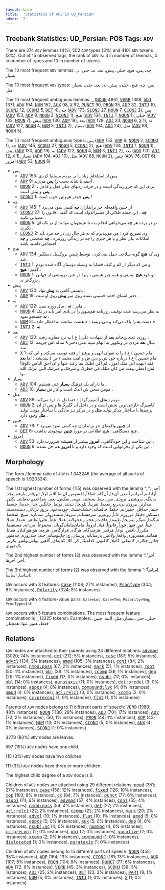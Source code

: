 ```yaml
---
layout: base
title:  'Statistics of ADV in UD_Persian'
udver: '2'
---
```


## Treebank Statistics: UD_Persian: POS Tags: `ADV`

There are 374 `ADV` lemmas (4%), 502 `ADV` types (3%) and 4101 `ADV` tokens (3%).
Out of 15 observed tags, the rank of `ADV` is: 3 in number of lemmas, 4 in number of types and 10 in number of tokens.

The 10 most frequent `ADV` lemmas: _، چه، پس، هیچ، خیلی، پیش، بعد، نه، حتی، بسیار

The 10 most frequent `ADV` types:  پس، چه، هیچ، خیلی، پیش، نه، بعد، حتی، بسیار، مثل

The 10 most frequent ambiguous lemmas: _ (<tt><a href="fa-pos-NOUN.html">NOUN</a></tt> 4861, <tt><a href="fa-pos-VERB.html">VERB</a></tt> 1388, <tt><a href="fa-pos-ADJ.html">ADJ</a></tt> 1371, <tt><a href="fa-pos-ADV.html">ADV</a></tt> 194, <tt><a href="fa-pos-NUM.html">NUM</a></tt> 152, <tt><a href="fa-pos-AUX.html">AUX</a></tt> 98, <tt><a href="fa-pos-X.html">X</a></tt> 92, <tt><a href="fa-pos-PUNCT.html">PUNCT</a></tt> 90, <tt><a href="fa-pos-PRON.html">PRON</a></tt> 35, <tt><a href="fa-pos-ADP.html">ADP</a></tt> 32, <tt><a href="fa-pos-INTJ.html">INTJ</a></tt> 19, <tt><a href="fa-pos-SCONJ.html">SCONJ</a></tt> 12, <tt><a href="fa-pos-CCONJ.html">CCONJ</a></tt> 5, <tt><a href="fa-pos-DET.html">DET</a></tt> 4), چه (<tt><a href="fa-pos-ADV.html">ADV</a></tt> 173, <tt><a href="fa-pos-SCONJ.html">SCONJ</a></tt> 27, <tt><a href="fa-pos-NOUN.html">NOUN</a></tt> 7, <tt><a href="fa-pos-CCONJ.html">CCONJ</a></tt> 2), پس (<tt><a href="fa-pos-ADV.html">ADV</a></tt> 153, <tt><a href="fa-pos-ADP.html">ADP</a></tt> 9, <tt><a href="fa-pos-NOUN.html">NOUN</a></tt> 2, <tt><a href="fa-pos-SCONJ.html">SCONJ</a></tt> 1), هیچ (<tt><a href="fa-pos-ADV.html">ADV</a></tt> 134, <tt><a href="fa-pos-INTJ.html">INTJ</a></tt> 1, <tt><a href="fa-pos-NOUN.html">NOUN</a></tt> 1), خیلی (<tt><a href="fa-pos-ADV.html">ADV</a></tt> 133, <tt><a href="fa-pos-NOUN.html">NOUN</a></tt> 7), پیش (<tt><a href="fa-pos-ADV.html">ADV</a></tt> 130, <tt><a href="fa-pos-ADP.html">ADP</a></tt> 19), بعد (<tt><a href="fa-pos-ADV.html">ADV</a></tt> 128, <tt><a href="fa-pos-ADJ.html">ADJ</a></tt> 23, <tt><a href="fa-pos-NOUN.html">NOUN</a></tt> 6, <tt><a href="fa-pos-X.html">X</a></tt> 1), نه (<tt><a href="fa-pos-ADV.html">ADV</a></tt> 122, <tt><a href="fa-pos-NOUN.html">NOUN</a></tt> 4, <tt><a href="fa-pos-NUM.html">NUM</a></tt> 3, <tt><a href="fa-pos-INTJ.html">INTJ</a></tt> 2), بسیار (<tt><a href="fa-pos-ADV.html">ADV</a></tt> 104, <tt><a href="fa-pos-ADJ.html">ADJ</a></tt> 24), مثل (<tt><a href="fa-pos-ADV.html">ADV</a></tt> 88, <tt><a href="fa-pos-NOUN.html">NOUN</a></tt> 5)

The 10 most frequent ambiguous types:  پس (<tt><a href="fa-pos-ADV.html">ADV</a></tt> 153, <tt><a href="fa-pos-ADP.html">ADP</a></tt> 9, <tt><a href="fa-pos-NOUN.html">NOUN</a></tt> 2, <tt><a href="fa-pos-SCONJ.html">SCONJ</a></tt> 1), چه (<tt><a href="fa-pos-ADV.html">ADV</a></tt> 145, <tt><a href="fa-pos-SCONJ.html">SCONJ</a></tt> 27, <tt><a href="fa-pos-NOUN.html">NOUN</a></tt> 5, <tt><a href="fa-pos-CCONJ.html">CCONJ</a></tt> 2), هیچ (<tt><a href="fa-pos-ADV.html">ADV</a></tt> 134, <tt><a href="fa-pos-INTJ.html">INTJ</a></tt> 1, <tt><a href="fa-pos-NOUN.html">NOUN</a></tt> 1), پیش (<tt><a href="fa-pos-ADV.html">ADV</a></tt> 130, <tt><a href="fa-pos-ADP.html">ADP</a></tt> 19), نه (<tt><a href="fa-pos-ADV.html">ADV</a></tt> 122, <tt><a href="fa-pos-NOUN.html">NOUN</a></tt> 4, <tt><a href="fa-pos-NUM.html">NUM</a></tt> 3, <tt><a href="fa-pos-INTJ.html">INTJ</a></tt> 2), بعد (<tt><a href="fa-pos-ADV.html">ADV</a></tt> 120, <tt><a href="fa-pos-ADJ.html">ADJ</a></tt> 12, <tt><a href="fa-pos-X.html">X</a></tt> 1), بسیار (<tt><a href="fa-pos-ADV.html">ADV</a></tt> 104, <tt><a href="fa-pos-ADJ.html">ADJ</a></tt> 10), مثل (<tt><a href="fa-pos-ADV.html">ADV</a></tt> 88, <tt><a href="fa-pos-NOUN.html">NOUN</a></tt> 2), چنین (<tt><a href="fa-pos-ADV.html">ADV</a></tt> 76, <tt><a href="fa-pos-DET.html">DET</a></tt> 6), امروز (<tt><a href="fa-pos-ADV.html">ADV</a></tt> 53, <tt><a href="fa-pos-NOUN.html">NOUN</a></tt> 6)


* پس
  * <tt><a href="fa-pos-ADV.html">ADV</a></tt> 153: <b>پس</b> از استلحاق زیاد را بر مردم مسلط کردی .
  * <tt><a href="fa-pos-ADP.html">ADP</a></tt> 9: احمد با شانه دست را <b>پس</b> می‌زند .
  * <tt><a href="fa-pos-NOUN.html">NOUN</a></tt> 2: برای این که جزو زندگی است و در حرف زدنهای شان فعل و فاعل ، <b>پس</b> و پیش است .
  * <tt><a href="fa-pos-SCONJ.html">SCONJ</a></tt> 1: <b>پس</b> چقدر هروئین خوب است !
* چه
  * <tt><a href="fa-pos-ADV.html">ADV</a></tt> 145: از چنین واقعه‌ای جز براندازان <b>چه</b> کسی سود می‌برد ؟
  * <tt><a href="fa-pos-SCONJ.html">SCONJ</a></tt> 27: <b>چه</b> ، این جمله طلائی از مشیرالدوله است که گفته : قانون را عصبانی نکنید .
  * <tt><a href="fa-pos-NOUN.html">NOUN</a></tt> 5: تو در پرده هر <b>چه</b> می‌خواهی انجام بده تا عیبجویان نتوانند از تو نکته‌ای بگیرند .
  * <tt><a href="fa-pos-CCONJ.html">CCONJ</a></tt> 2: وی تصریح کرد : من می‌پذیرم که به هر حال زن در حد مرد باید امکانات بیان نظر و یا هر چیزی را چه در زندگی روزمره ، <b>چه</b> شخصی و <b>چه</b> اجتماعی داشته باشد .
* هیچ
  * <tt><a href="fa-pos-ADV.html">ADV</a></tt> 134: وی که <b>هیچ</b> گونه سلاحی حمل نمی‌کرد ، توسط پلیس بروکسل دستگیر شد .
  * <tt><a href="fa-pos-INTJ.html">INTJ</a></tt> 1: و من که دیگر از کم و کیف قضایا به وسیله دوستان آگاه شده بودم گفتم : <b>هیچ</b> .
  * <tt><a href="fa-pos-NOUN.html">NOUN</a></tt> 1: تو خود <b>هیچ</b> نیستی و همه چیز هستی ، زیرا در عین درویشی از جهانی بزرگ‌تر ی .
* پیش
  * <tt><a href="fa-pos-ADV.html">ADV</a></tt> 130: بایستی گامی به <b>پیش</b> نهاد .
  * <tt><a href="fa-pos-ADP.html">ADP</a></tt> 19: دفتر انشای احمد حسینی بسته روی میز <b>پیش</b> روی او ست .
* نه
  * <tt><a href="fa-pos-ADV.html">ADV</a></tt> 122: مادر : <b>نه</b> ، مال روزه‌ ست .
  * <tt><a href="fa-pos-NOUN.html">NOUN</a></tt> 4: به نظر می‌رسد علت توقیف روزنامه هم‌میهن را در بادی امر باید در یک <b>نه</b> جستجو نمود .
  * <tt><a href="fa-pos-NUM.html">NUM</a></tt> 3: دست <b>نه</b> را پاک می‌کند و می‌نویسد : « هشت ساعت به افطار مانده » .
  * <tt><a href="fa-pos-INTJ.html">INTJ</a></tt> 2: <b>نه</b> .
* بعد
  * <tt><a href="fa-pos-ADV.html">ADV</a></tt> 120: روزی عدی‌بن‌حاتم <b>بعد</b> از شهادت علی ) ع ( به نزد معاویه رفت .
  * <tt><a href="fa-pos-ADJ.html">ADJ</a></tt> 12: سال <b>بعد</b> مردی در ونکوور به اتهام تنبیه بدنی دختر ۹ ساله‌ اش جریمه شد .
  * <tt><a href="fa-pos-X.html">X</a></tt> 1: امام حسین ) ع ( را به تقوای الهی و پرهیز از فتنه توصیه می‌کند و این که امام حسین ) ع ( درباره خود ش و دین ش و امت محمد ) ص ( بیندیشد : اما <b>بعد</b> فقد انتهت الی منک امور ، لم اکن اظنک بما رغبه عنها و ان احق الناس بالوفاأ لمن اعطی بیعث من کان مثلک فی خطرک و شرفک و منزلتک التی انزلک الله بها .
* بسیار
  * <tt><a href="fa-pos-ADV.html">ADV</a></tt> 104: ما دارای یک فرهنگ <b>بسیار</b> غنی هستیم .
  * <tt><a href="fa-pos-ADJ.html">ADJ</a></tt> 10: مومن سخن ش اندک است و کار ش <b>بسیار</b> .
* مثل
  * <tt><a href="fa-pos-ADV.html">ADV</a></tt> 88: مریم [ <b>مثل</b> آدم‌بزرگها ] : حتما دل ت درد می‌کند .
  * <tt><a href="fa-pos-NOUN.html">NOUN</a></tt> 2: کاسبرگ خارجی‌ترین بخش است و در داخل آن گلبرگ‌ها و پس از آن پرچم‌ها یا ساختار مذکر تولید <b>مثل</b> و در مرکز نیز مادگی یا ساختار مونت تولید <b>مثل</b> وجود دارد .
* چنین
  * <tt><a href="fa-pos-ADV.html">ADV</a></tt> 76: از <b>چنین</b> واقعه‌ای جز براندازان چه کسی سود می‌برد ؟
  * <tt><a href="fa-pos-DET.html">DET</a></tt> 6: هیچ دستگاهی ، هیچ اطلاعی در مورد <b>چنین</b> موجودی نداشت .
* امروز
  * <tt><a href="fa-pos-ADV.html">ADV</a></tt> 53: این شناخت و این خودآگاهی ، <b>امروز</b> بیشتر از همیشه ضرورت دارد .
  * <tt><a href="fa-pos-NOUN.html">NOUN</a></tt> 6: این یکی از بحرانهایی است که وجود دارد و تا <b>امروز</b> هم حل نشده .

## Morphology

The form / lemma ratio of `ADV` is 1.342246 (the average of all parts of speech is 1.920334).

The 1st highest number of forms (115) was observed with the lemma “_”: آخه, آزادانه, آمرانه, آنقدر, آن‌جا, آن‌گاه, اتفاقاً, افسوس, ان‌شاأالله, اولا, این‌قدر, بازهم, بجد, بدینگه, بروشنی, بزودی, بس, بسا, بسختی, بسی, بعکس, بعید, به‌راحتی, به‌مانند, بکلی, بیدارتر, بیرون, بی‌دریغ, تعمدا, تقریبا, تلویحاً, تند‌تند, توئما, جایگیر, جداً, جدیدا, جسماً, حتما, حداقل, حقیرانه, حکماً, خالصانه, خشک‌خشک, خود‌به‌خود, دریغ, در‌ثانی, دسته‌دسته, دستکم, دقیقا, دو‌روزه, ذاتاً, روبه‌رو, سرمستانه, سریعاً, سمندروار, سه‌باره, سیخ, شخصا, شگفتا, شیک, صریحاً, طبیعتا, عاقبت, عجب, عجولانه, عقلا, علناً, علی‌الظاهر, عمدا, عملا, عیناً, غیر, فبها, فوراً, قانوناً, قبلا, لزوماً, مامان‌مامان‌گویان, مجموعاً, مردانه, مستقیما, مکرراً, ناقص, نوعاً, هرقدر, هرچند‌گاه, هرگاه, هر‌از‌گاهی, هر‌چه, هق‌هق‌کنان, همانا, همانند, همه‌روزه, واقعا, و‌لا‌غیر, پارسایانه, پرسان, چ, چاپلوسانه, چته, چند‌روزه, چه‌طور, چکار, چکاره‌, کاشکی, کاملا, کاکنون, کدامیک, کز, کلا, کنایه‌ای, گاهی, یواش‌یواش, یکریز, یک‌جوری.

The 2nd highest number of forms (2) was observed with the lemma “آخر”: آخر, آخرها.

The 3rd highest number of forms (2) was observed with the lemma “اساساً”: اساسا, اساساً.

`ADV` occurs with 3 features: <tt><a href="fa-feat-Case.html">Case</a></tt> (1108; 27% instances), <tt><a href="fa-feat-PronType.html">PronType</a></tt> (344; 8% instances), <tt><a href="fa-feat-Polarity.html">Polarity</a></tt> (324; 8% instances)

`ADV` occurs with 4 feature-value pairs: `Case=Loc`, `Case=Tem`, `Polarity=Neg`, `PronType=Int`

`ADV` occurs with 5 feature combinations.
The most frequent feature combination is `_` (2325 tokens).
Examples: خیلی، حتی، بسیار، مثل، البته، چنین، فقط، هنوز، تنها، همچنان


## Relations

`ADV` nodes are attached to their parents using 24 different relations: <tt><a href="fa-dep-advmod.html">advmod</a></tt> (3020; 74% instances), <tt><a href="fa-dep-det.html">det</a></tt> (212; 5% instances), <tt><a href="fa-dep-case.html">case</a></tt> (187; 5% instances), <tt><a href="fa-dep-advcl.html">advcl</a></tt> (134; 3% instances), <tt><a href="fa-dep-amod.html">amod</a></tt> (105; 3% instances), <tt><a href="fa-dep-conj.html">conj</a></tt> (84; 2% instances), <tt><a href="fa-dep-nmod-poss.html">nmod:poss</a></tt> (67; 2% instances), <tt><a href="fa-dep-mark.html">mark</a></tt> (51; 1% instances), <tt><a href="fa-dep-root.html">root</a></tt> (50; 1% instances), <tt><a href="fa-dep-obj.html">obj</a></tt> (39; 1% instances), <tt><a href="fa-dep-ccomp.html">ccomp</a></tt> (36; 1% instances), <tt><a href="fa-dep-dep.html">dep</a></tt> (29; 1% instances), <tt><a href="fa-dep-fixed.html">fixed</a></tt> (17; 0% instances), <tt><a href="fa-dep-nsubj.html">nsubj</a></tt> (17; 0% instances), <tt><a href="fa-dep-obl.html">obl</a></tt> (14; 0% instances), <tt><a href="fa-dep-parataxis.html">parataxis</a></tt> (11; 0% instances), <tt><a href="fa-dep-det-predet.html">det:predet</a></tt> (9; 0% instances), <tt><a href="fa-dep-appos.html">appos</a></tt> (4; 0% instances), <tt><a href="fa-dep-compound-lvc.html">compound:lvc</a></tt> (4; 0% instances), <tt><a href="fa-dep-nmod.html">nmod</a></tt> (4; 0% instances), <tt><a href="fa-dep-acl-relcl.html">acl:relcl</a></tt> (3; 0% instances), <tt><a href="fa-dep-xcomp.html">xcomp</a></tt> (2; 0% instances), <tt><a href="fa-dep-cc-preconj.html">cc:preconj</a></tt> (1; 0% instances), <tt><a href="fa-dep-flat.html">flat</a></tt> (1; 0% instances)

Parents of `ADV` nodes belong to 11 different parts of speech: <tt><a href="fa-pos-VERB.html">VERB</a></tt> (1980; 48% instances), <tt><a href="fa-pos-NOUN.html">NOUN</a></tt> (1188; 29% instances), <tt><a href="fa-pos-ADJ.html">ADJ</a></tt> (701; 17% instances), <tt><a href="fa-pos-ADV.html">ADV</a></tt> (72; 2% instances),  (50; 1% instances), <tt><a href="fa-pos-PRON.html">PRON</a></tt> (44; 1% instances), <tt><a href="fa-pos-ADP.html">ADP</a></tt> (43; 1% instances), <tt><a href="fa-pos-NUM.html">NUM</a></tt> (13; 0% instances), <tt><a href="fa-pos-CCONJ.html">CCONJ</a></tt> (5; 0% instances), <tt><a href="fa-pos-AUX.html">AUX</a></tt> (4; 0% instances), <tt><a href="fa-pos-SCONJ.html">SCONJ</a></tt> (1; 0% instances)

3278 (80%) `ADV` nodes are leaves.

597 (15%) `ADV` nodes have one child.

115 (3%) `ADV` nodes have two children.

111 (3%) `ADV` nodes have three or more children.

The highest child degree of a `ADV` node is 9.

Children of `ADV` nodes are attached using 29 different relations: <tt><a href="fa-dep-nmod.html">nmod</a></tt> (351; 27% instances), <tt><a href="fa-dep-case.html">case</a></tt> (156; 12% instances), <tt><a href="fa-dep-fixed.html">fixed</a></tt> (126; 10% instances), <tt><a href="fa-dep-cop.html">cop</a></tt> (103; 8% instances), <tt><a href="fa-dep-cc.html">cc</a></tt> (84; 7% instances), <tt><a href="fa-dep-punct.html">punct</a></tt> (77; 6% instances), <tt><a href="fa-dep-nsubj.html">nsubj</a></tt> (74; 6% instances), <tt><a href="fa-dep-advmod.html">advmod</a></tt> (57; 4% instances), <tt><a href="fa-dep-conj.html">conj</a></tt> (55; 4% instances), <tt><a href="fa-dep-nmod-poss.html">nmod:poss</a></tt> (54; 4% instances), <tt><a href="fa-dep-det.html">det</a></tt> (27; 2% instances), <tt><a href="fa-dep-acl-relcl.html">acl:relcl</a></tt> (22; 2% instances), <tt><a href="fa-dep-ccomp.html">ccomp</a></tt> (22; 2% instances), <tt><a href="fa-dep-mark.html">mark</a></tt> (20; 2% instances), <tt><a href="fa-dep-advcl.html">advcl</a></tt> (10; 1% instances), <tt><a href="fa-dep-flat.html">flat</a></tt> (10; 1% instances), <tt><a href="fa-dep-amod.html">amod</a></tt> (5; 0% instances), <tt><a href="fa-dep-appos.html">appos</a></tt> (5; 0% instances), <tt><a href="fa-dep-aux.html">aux</a></tt> (5; 0% instances), <tt><a href="fa-dep-dep.html">dep</a></tt> (4; 0% instances), <tt><a href="fa-dep-nsubj-nc.html">nsubj:nc</a></tt> (4; 0% instances), <tt><a href="fa-dep-nummod.html">nummod</a></tt> (4; 0% instances), <tt><a href="fa-dep-cc-preconj.html">cc:preconj</a></tt> (2; 0% instances), <tt><a href="fa-dep-obj.html">obj</a></tt> (2; 0% instances), <tt><a href="fa-dep-vocative.html">vocative</a></tt> (2; 0% instances), <tt><a href="fa-dep-xcomp.html">xcomp</a></tt> (2; 0% instances), <tt><a href="fa-dep-compound.html">compound</a></tt> (1; 0% instances), <tt><a href="fa-dep-dislocated.html">dislocated</a></tt> (1; 0% instances), <tt><a href="fa-dep-parataxis.html">parataxis</a></tt> (1; 0% instances)

Children of `ADV` nodes belong to 15 different parts of speech: <tt><a href="fa-pos-NOUN.html">NOUN</a></tt> (455; 35% instances), <tt><a href="fa-pos-ADP.html">ADP</a></tt> (164; 13% instances), <tt><a href="fa-pos-CCONJ.html">CCONJ</a></tt> (161; 13% instances), <tt><a href="fa-pos-AUX.html">AUX</a></tt> (107; 8% instances), <tt><a href="fa-pos-PRON.html">PRON</a></tt> (104; 8% instances), <tt><a href="fa-pos-PUNCT.html">PUNCT</a></tt> (77; 6% instances), <tt><a href="fa-pos-ADV.html">ADV</a></tt> (72; 6% instances), <tt><a href="fa-pos-VERB.html">VERB</a></tt> (45; 3% instances), <tt><a href="fa-pos-SCONJ.html">SCONJ</a></tt> (38; 3% instances), <tt><a href="fa-pos-ADJ.html">ADJ</a></tt> (25; 2% instances), <tt><a href="fa-pos-DET.html">DET</a></tt> (23; 2% instances), <tt><a href="fa-pos-PART.html">PART</a></tt> (8; 1% instances), <tt><a href="fa-pos-NUM.html">NUM</a></tt> (5; 0% instances), <tt><a href="fa-pos-INTJ.html">INTJ</a></tt> (1; 0% instances), <tt><a href="fa-pos-X.html">X</a></tt> (1; 0% instances)

